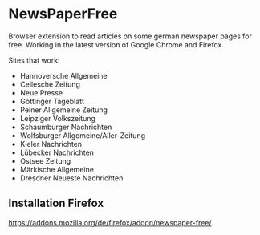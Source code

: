 # NewsPaperFree
Browser extension to read articles on some german newspaper pages for free.
Working in the latest version of Google Chrome and Firefox

Sites that work:
- Hannoversche Allgemeine
- Cellesche Zeitung  
- Neue Presse
- Göttinger Tageblatt
- Peiner Allgemeine Zeitung
- Leipziger Volkszeitung
- Schaumburger Nachrichten
- Wolfsburger Allgemeine/Aller-Zeitung
- Kieler Nachrichten
- Lübecker Nachrichten
- Ostsee Zeitung
- Märkische Allgemeine
- Dresdner Neueste Nachrichten

## Installation Firefox
https://addons.mozilla.org/de/firefox/addon/newspaper-free/
